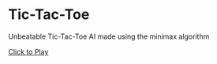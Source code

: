 # Tic-Tac-Toe

Unbeatable Tic-Tac-Toe AI made using the minimax algorithm 

[Click to Play](https://licody.github.io/Tic-Tac-Toe/)
